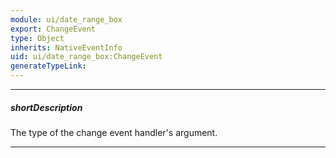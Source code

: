 ```yaml
---
module: ui/date_range_box
export: ChangeEvent
type: Object
inherits: NativeEventInfo
uid: ui/date_range_box:ChangeEvent
generateTypeLink: 
---
```

---
##### shortDescription
The type of the change event handler's argument.

---
<!-- Description goes here -->